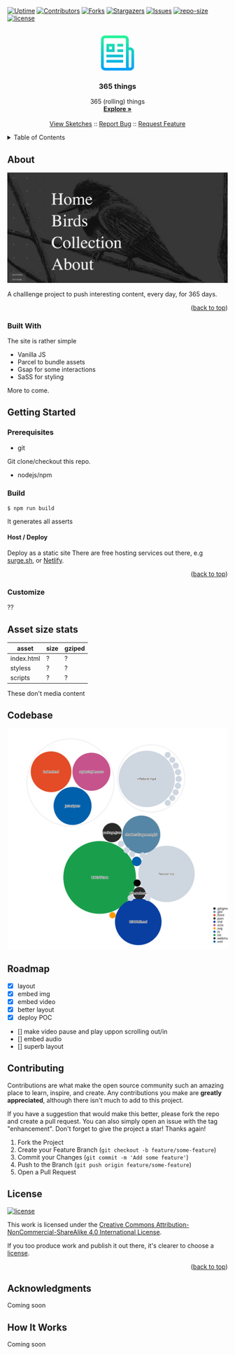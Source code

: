 <a name="readme-top"></a>

<!-- PROJECT SHIELDS -->
[![Uptime][uptime-shield]][uptime-url]
[![Contributors][contributors-shield]][contributors-url]
[![Forks][forks-shield]][forks-url]
[![Stargazers][stars-shield]][stars-url]
[![Issues][issues-shield]][issues-url]
[![repo-size][repo-size-shield]][repo-size-url]
[![license][license-shield]][license-url]
<!-- for some reason those can't work yet [![w3c-validation][w3c-validation-shield]][w3c-validation-url]
[![OSSF-Scorecard Score][score-shield]][score-url] -->

<!-- PROJECT LOGO -->
<br />
<div align="center">
  <img src="images/logo.png" alt="Logo" width="80" height="80">

  <h3 align="center">365 things</h3>

  <p align="center">
    365 (rolling) things
    <br />
    <a href="https://github.com/hirako2000/365things/#about"><strong>Explore »</strong></a>
    <br />
    <br />
    <a href="https://365things.surge.sh">View Sketches</a>
    ::
    <a href="https://github.com/hirako2000/365things/issues">Report Bug</a>
    ::
    <a href="https://github.com/hirako2000/365things/issues">Request Feature</a>
  </p>
</div>


<!-- TABLE OF CONTENTS -->
<details>
  <summary>Table of Contents</summary>
  <ol>
    <li>
      <a href="#about">About</a>
      <ul>
        <li><a href="#built-with">Built With</a></li>
      </ul>
    </li>
    <li>
      <a href="#getting-started">Getting Started</a>
      <ul>
        <li><a href="#prerequisites">Prerequisites</a></li>
        <li><a href="#build">Build</a></li>
      </ul>
    </li>
    <li><a href="#asset-size-stats">Assets stats</a></li>
    <li><a href="#codebase">Codebase</a></li>
    <li><a href="#roadmap">Roadmap</a></li>
    <li><a href="#contributing">Contributing</a></li>
    <li><a href="#license">License</a></li>
    <li><a href="#acknowledgments">Acknowledgments</a></li>
  </ol>
</details>


<!-- ABOUT THE PROJECT -->
## About

[![Product Name Screen Shot][product-screenshot]](https://365things.surge.sh)

A challlenge project to push interesting content, every day, for 365 days.

<p align="right">(<a href="#readme-top">back to top</a>)</p>

### Built With

The site is rather simple
- Vanilla JS
- Parcel to bundle assets
- Gsap for some interactions
- SaSS for styling

More to come.

<!-- GETTING STARTED -->
## Getting Started

### Prerequisites

- git

Git clone/checkout this repo.

- nodejs/npm 


### Build

```
$ npm run build
```

It generates all asserts
  
#### Host / Deploy

Deploy as a static site 
There are free hosting services out there, e.g  [surge.sh](https://surge.sh), or [Netlify](https://www.netlify.com/).

<p align="right">(<a href="#readme-top">back to top</a>)</p>

### Customize 

??

## Asset size stats

| asset      | size    | gziped |
| ---------- | ------- | ------ |
| index.html | ?  | ? |
| styless | ? | ? |
| scripts  | ? | ? |
	
These don't media content

## Codebase

![Visualization of the codebase](./diagram.svg)

## Roadmap

- [x] layout
- [x] embed img
- [x] embed video
- [x] better layout
- [x] deploy POC
- [] make video pause and play uppon scrolling out/in 
- [] embed audio
- [] superb layout


## Contributing

Contributions are what make the open source community such an amazing place to learn, inspire, and create. Any contributions you make are **greatly appreciated**, although there isn't much to add to this project.

If you have a suggestion that would make this better, please fork the repo and create a pull request. You can also simply open an issue with the tag "enhancement".
Don't forget to give the project a star! Thanks again!

1. Fork the Project
2. Create your Feature Branch (`git checkout -b feature/some-feature`)
3. Commit your Changes (`git commit -m 'Add some feature'`)
4. Push to the Branch (`git push origin feature/some-feature`)
5. Open a Pull Request

## License

[![license][license-shield]][license-url]

This work is licensed under the [Creative Commons Attribution-NonCommercial-ShareAlike 4.0 International License][license-url].

[license-url]: http://creativecommons.org/licenses/by-nc-sa/4.0/
[cc-by-nc-sa-shield]: hhttps://img.shields.io/github/license/hirako2000/365things?style=for-the-badge

If you too produce work and publish it out there, it's clearer to choose a [license](https://choosealicense.com).

<p align="right">(<a href="#readme-top">back to top</a>)</p>

## Acknowledgments

Coming soon

## How It Works

Coming soon

[observatory-shield]: https://img.shields.io/mozilla-observatory/grade-score/365things.surge.sh?publish&style=for-the-badge
[uptime-shield]: https://img.shields.io/uptimerobot/ratio/m792462927-d88b9d2ebd47a1c7ccdf9763?style=for-the-badge
[uptime-url]: https://365things.surge.sh
[contributors-shield]: https://img.shields.io/github/contributors/hirako2000/365things.svg?style=for-the-badge
[contributors-url]: https://github.com/hirako2000/365things/graphs/contributors
[forks-shield]: https://img.shields.io/github/forks/hirako2000/365things.svg?style=for-the-badge
[forks-url]: https://github.com/hirako2000/365things/network/members
[stars-shield]: https://img.shields.io/github/stars/hirako2000/365things.svg?style=for-the-badge
[stars-url]: https://github.com/hirako2000/365things/stargazers
[issues-shield]: https://img.shields.io/github/issues/hirako2000/365things.svg?style=for-the-badge
[issues-url]: https://github.com/hirako2000/365things/issues
[license-shield]: https://img.shields.io/github/license/hirako2000/365things.svg?style=for-the-badge
[license-url]: https://github.com/hirako2000/365things/blob/main/LICENSE.txt
[w3c-validation-shield]: https://img.shields.io/w3c-validation/html?style=for-the-badge&targetUrl=https%3A%2F%2F365things.surge.sh
[w3c-validation-url]: https://jigsaw.w3.org/css-validator/validator?uri=https%3A%2F%2F365things.surge.sh&profile=css3svg&usermedium=all

[score-shield]: https://img.shields.io/ossf-scorecard/github.com/hirako2000/365things?style=for-the-badge
[score-url]: https://github.com/hirako2000/365things.surge.sh

[repo-size-shield]: https://img.shields.io/github/repo-size/hirako2000/365things?style=for-the-badge
[repo-size-url]: https://github.com/hirako2000/365things/archive/refs/heads/main.zip

[product-screenshot]: images/screenshot.png